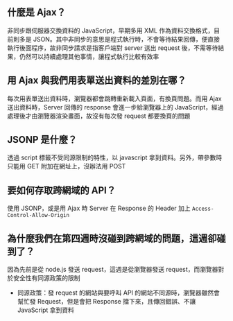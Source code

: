 ## 什麼是 Ajax？
非同步跟伺服器交換資料的 JavaScript，早期多用 XML 作為資料交換格式，目前則多是 JSON。其中非同步的意思是程式執行時，不會等待結果回傳，便直接執行後面程序，故非同步請求是指客戶端對 server 送出 request 後，不需等待結果，仍然可以持續處理其他事情，讓程式執行比較有效率

## 用 Ajax 與我們用表單送出資料的差別在哪？
每次用表單送出資料時，瀏覽器都會跳轉重新載入頁面，有換頁問題。而用 Ajax 送出資料時，Server 回傳的 response 會進一步給瀏覽器上的 JavaScript，經過處理後才由瀏覽器渲染畫面，故沒有每次發 request 都要換頁的問題

## JSONP 是什麼？
透過 script 標籤不受同源限制的特性，以 javascript 拿到資料。另外，帶參數時只能用 GET 附加在網址上，沒辦法用 POST

## 要如何存取跨網域的 API？
使用 JSONP，或是用 Ajax 時 Server 在 Response 的 Header 加上 `Access-Control-Allow-Origin`

## 為什麼我們在第四週時沒碰到跨網域的問題，這週卻碰到了？
因為先前是從 node.js 發送 request，這週是從瀏覽器發送 request，而瀏覽器對於安全性有同源政策的限制

- 同源政策：發 request 的網站與要呼叫 API 的網站不同源時，瀏覽器雖然會幫忙發 Request，但是會把 Response 擋下來，且傳回錯誤、不讓 JavaScript 拿到資料
